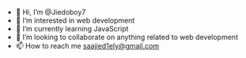 - 👋 Hi, I’m @Jiedoboy7
- 👀 I’m interested in web development
- 🌱 I’m currently learning JavaScript
- 💞️ I’m looking to collaborate on anything related to web development
- 📫 How to reach me saajied1ely@gmail.com

<!---
Jiedoboy7/Jiedoboy7 is a ✨ special ✨ repository because its `README.md` (this file) appears on your GitHub profile.
You can click the Preview link to take a look at your changes.
--->
